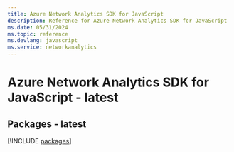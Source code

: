 ```yaml
---
title: Azure Network Analytics SDK for JavaScript
description: Reference for Azure Network Analytics SDK for JavaScript
ms.date: 05/31/2024
ms.topic: reference
ms.devlang: javascript
ms.service: networkanalytics
---
```

# Azure Network Analytics SDK for JavaScript - latest
## Packages - latest
[!INCLUDE [packages](network-analytics-index.md)]